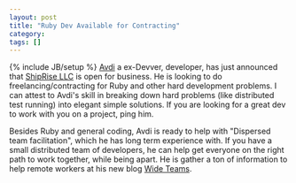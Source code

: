 ```yaml
---
layout: post
title: "Ruby Dev Available for Contracting"
category:
tags: []
---
```

{% include JB/setup %}
<a href="http://avdi.org/devblog">Avdi</a> a ex-Devver, developer, has just announced that <a href="http://avdi.org/devblog/2010/06/11/open-for-business/">ShipRise LLC</a> is open for business. He is looking to do freelancing/contracting for Ruby and other hard development problems.  I can attest to Avdi's skill in breaking down hard problems (like distributed test running) into elegant simple solutions. If you are looking for a great dev to work with you on a project, ping him.

Besides Ruby and general coding, Avdi is ready to help with "Dispersed team facilitation", which he has long term experience with. If you have a small distributed team of developers, he can help get everyone on the right path to work together, while being apart. He is gather a ton of information to help remote workers at his new blog <a href="http://wideteams.com/">Wide Teams</a>.